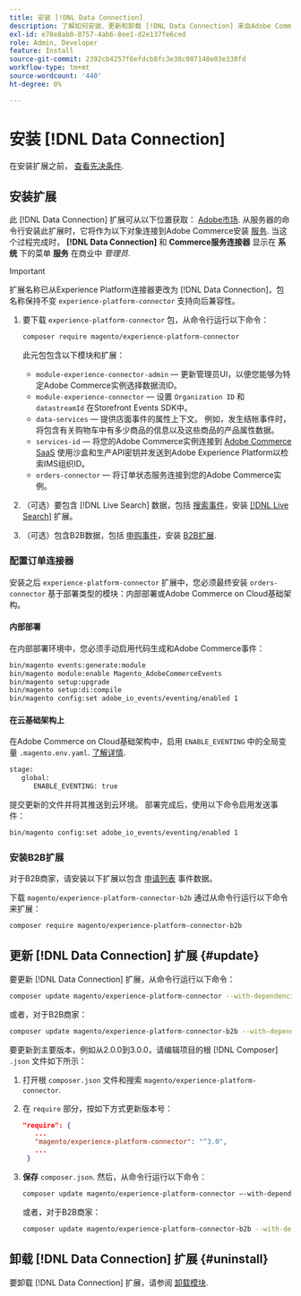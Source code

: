 ```yaml
---
title: 安装 [!DNL Data Connection]
description: 了解如何安装、更新和卸载 [!DNL Data Connection] 来自Adobe Commerce的扩展。
exl-id: e78e8ab0-8757-4ab6-8ee1-d2e137fe6ced
role: Admin, Developer
feature: Install
source-git-commit: 2392cb4257f6efdcb8fc3e38c007148e03e338fd
workflow-type: tm+mt
source-wordcount: '440'
ht-degree: 0%

---
```


# 安装 [!DNL Data Connection]

在安装扩展之前， [查看先决条件](overview.md#prereqs).

## 安装扩展

此 [!DNL Data Connection] 扩展可从以下位置获取： [Adobe市场](https://commercemarketplace.adobe.com/magento-experience-platform-connector.html). 从服务器的命令行安装此扩展时，它将作为以下对象连接到Adobe Commerce安装 [服务](../landing/saas.md). 当这个过程完成时， **[!DNL Data Connection]** 和 **Commerce服务连接器** 显示在 **系统** 下的菜单 **服务** 在商业中 _管理员_.

>[!IMPORTANT]
>
>扩展名称已从Experience Platform连接器更改为 [!DNL Data Connection]，包名称保持不变 `experience-platform-connector` 支持向后兼容性。

1. 要下载 `experience-platform-connector` 包，从命令行运行以下命令：

   ```bash
   composer require magento/experience-platform-connector
   ```

   此元包包含以下模块和扩展：

   * `module-experience-connector-admin`  — 更新管理员UI，以便您能够为特定Adobe Commerce实例选择数据流ID。
   * `module-experience-connector`  — 设置 `Organization ID` 和 `datastreamId` 在Storefront Events SDK中。
   * `data-services`  — 提供店面事件的属性上下文。 例如，发生结帐事件时，将包含有关购物车中有多少商品的信息以及这些商品的产品属性数据。
   * `services-id`  — 将您的Adobe Commerce实例连接到 [Adobe Commerce SaaS](../landing/saas.md) 使用沙盒和生产API密钥并发送到Adobe Experience Platform以检索IMS组织ID。
   * `orders-connector`  — 将订单状态服务连接到您的Adobe Commerce实例。

1. （可选）要包含 [!DNL Live Search] 数据，包括 [搜索事件](events.md#search-events)，安装 [[!DNL Live Search]](../live-search/install.md) 扩展。

1. （可选）包含B2B数据，包括 [申购事件](events.md#b2b-events)，安装 [B2B扩展](#install-the-b2b-extension).

### 配置订单连接器

安装之后 `experience-platform-connector` 扩展中，您必须最终安装 `orders-connector` 基于部署类型的模块：内部部署或Adobe Commerce on Cloud基础架构。

#### 内部部署

在内部部署环境中，您必须手动启用代码生成和Adobe Commerce事件：

```bash
bin/magento events:generate:module
bin/magento module:enable Magento_AdobeCommerceEvents
bin/magento setup:upgrade
bin/magento setup:di:compile
bin/magento config:set adobe_io_events/eventing/enabled 1
```

#### 在云基础架构上

在Adobe Commerce on Cloud基础架构中，启用 `ENABLE_EVENTING` 中的全局变量 `.magento.env.yaml`. [了解详情](https://experienceleague.adobe.com/docs/commerce-cloud-service/user-guide/configure/env/stage/variables-global.html#enable_eventing).

```bash
stage:
   global:
      ENABLE_EVENTING: true
```

提交更新的文件并将其推送到云环境。 部署完成后，使用以下命令启用发送事件：

```bash
bin/magento config:set adobe_io_events/eventing/enabled 1
```

### 安装B2B扩展

对于B2B商家，请安装以下扩展以包含 [申请列表](events.md#b2b-events) 事件数据。

下载 `magento/experience-platform-connector-b2b` 通过从命令行运行以下命令来扩展：

```bash
composer require magento/experience-platform-connector-b2b
```

## 更新 [!DNL Data Connection] 扩展 {#update}

要更新 [!DNL Data Connection] 扩展，从命令行运行以下命令：

```bash
composer update magento/experience-platform-connector --with-dependencies
```

或者，对于B2B商家：

```bash
composer update magento/experience-platform-connector-b2b --with-dependencies
```

要更新到主要版本，例如从2.0.0到3.0.0，请编辑项目的根 [!DNL Composer] `.json` 文件如下所示：

1. 打开根 `composer.json` 文件和搜索 `magento/experience-platform-connector`.

1. 在 `require` 部分，按如下方式更新版本号：

   ```json
   "require": {
      ...
      "magento/experience-platform-connector": "^3.0",
      ...
    }
   ```

1. **保存** `composer.json`. 然后，从命令行运行以下命令：

   ```bash
   composer update magento/experience-platform-connector –-with-dependencies
   ```

   或者，对于B2B商家：

   ```bash
   composer update magento/experience-platform-connector-b2b --with-dependencies
   ```

## 卸载 [!DNL Data Connection] 扩展 {#uninstall}

要卸载 [!DNL Data Connection] 扩展，请参阅 [卸载模块](https://experienceleague.adobe.com/docs/commerce-operations/installation-guide/tutorials/uninstall-modules.html).
